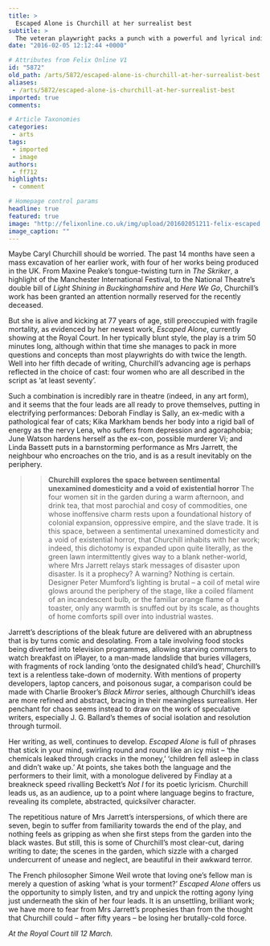 ```yaml
---
title: >
  Escaped Alone is Churchill at her surrealist best
subtitle: >
  The veteran playwright packs a punch with a powerful and lyrical indictment of modernity
date: "2016-02-05 12:12:44 +0000"

# Attributes from Felix Online V1
id: "5872"
old_path: /arts/5872/escaped-alone-is-churchill-at-her-surrealist-best
aliases:
 - /arts/5872/escaped-alone-is-churchill-at-her-surrealist-best
imported: true
comments:

# Article Taxonomies
categories:
 - arts
tags:
 - imported
 - image
authors:
 - ff712
highlights:
 - comment

# Homepage control params
headline: true
featured: true
image: "http://felixonline.co.uk/img/upload/201602051211-felix-escaped.jpg"
image_caption: ""
---
```


Maybe Caryl Churchill should be worried. The past 14 months have seen a mass excavation of her earlier work, with four of her works being produced in the UK. From Maxine Peake’s tongue-twisting turn in _The Skriker_, a highlight of the Manchester International Festival, to the National Theatre’s double bill of _Light Shining in Buckinghamshire_ and _Here We Go_, Churchill’s work has been granted an attention normally reserved for the recently deceased.

But she is alive and kicking at 77 years of age, still preoccupied with fragile mortality, as evidenced by her newest work, _Escaped Alone_, currently showing at the Royal Court. In her typically blunt style, the play is a trim 50 minutes long, although within that time she manages to pack in more questions and concepts than most playwrights do with twice the length. Well into her fifth decade of writing, Churchill’s advancing age is perhaps reflected in the choice of cast: four women who are all described in the script as ‘at least seventy’.

Such a combination is incredibly rare in theatre (indeed, in any art form), and it seems that the four leads are all ready to prove themselves, putting in electrifying performances: Deborah Findlay is Sally, an ex-medic with a pathological fear of cats; Kika Markham bends her body into a rigid ball of energy as the nervy Lena, who suffers from depression and agoraphobia; June Watson hardens herself as the ex-con, possible murderer Vi; and Linda Bassett puts in a barnstorming performance as Mrs Jarrett, the neighbour who encroaches on the trio, and is as a result inevitably on the periphery.
> > **Churchill explores the space between sentimental unexamined domesticity** **and a void of existential horror**
The four women sit in the garden during a warm afternoon, and drink tea, that most parochial and cosy of commodities, one whose inoffensive charm rests upon a foundational history of colonial expansion, oppressive empire, and the slave trade. It is this space, between a sentimental unexamined domesticity and a void of existential horror, that Churchill inhabits with her work; indeed, this dichotomy is expanded upon quite literally, as the green lawn intermittently gives way to a blank nether-world, where Mrs Jarrett relays stark messages of disaster upon disaster. Is it a prophecy? A warning? Nothing is certain. Designer Peter Mumford’s lighting is brutal – a coil of metal wire glows around the periphery of the stage, like a coiled filament of an incandescent bulb, or the familiar orange flame of a toaster, only any warmth is snuffed out by its scale, as thoughts of home comforts spill over into industrial wastes.

Jarrett’s descriptions of the bleak future are delivered with an abruptness that is by turns comic and desolating. From a tale involving food stocks being diverted into television programmes, allowing starving commuters to watch breakfast on iPlayer, to a man-made landslide that buries villagers, with fragments of rock landing ‘onto the designated child’s head’, Churchill’s text is a relentless take-down of modernity. With mentions of property developers, laptop cancers, and poisonous sugar, a comparison could be made with Charlie Brooker’s _Black Mirror_ series, although Churchill’s ideas are more refined and abstract, bracing in their meaningless surrealism. Her penchant for chaos seems instead to draw on the work of speculative writers, especially J. G. Ballard’s themes of social isolation and resolution through turmoil.

Her writing, as well, continues to develop. _Escaped Alone_ is full of phrases that stick in your mind, swirling round and round like an icy mist – ‘the chemicals leaked through cracks in the money,’ ‘children fell asleep in class and didn’t wake up.’ At points, she takes both the language and the performers to their limit, with a monologue delivered by Findlay at a breakneck speed rivalling Beckett’s _Not I_ for its poetic lyricism. Churchill leads us, as an audience, up to a point where language begins to fracture, revealing its complete, abstracted, quicksilver character.

The repetitious nature of Mrs Jarrett’s interspersions, of which there are seven, begin to suffer from familiarity towards the end of the play, and nothing feels as gripping as when she first steps from the garden into the black wastes. But still, this is some of Churchill’s most clear-cut, daring writing to date; the scenes in the garden, which sizzle with a charged undercurrent of unease and neglect, are beautiful in their awkward terror.

The French philosopher Simone Weil wrote that loving one’s fellow man is merely a question of asking ‘what is your torment?’ _Escaped Alone_ offers us the opportunity to simply listen, and try and unpick the rotting agony lying just underneath the skin of her four leads. It is an unsettling, brilliant work; we have more to fear from Mrs Jarrett’s prophesies than from the thought that Churchill could – after fifty years – be losing her brutally-cold force.

_At the Royal Court till 12 March._
